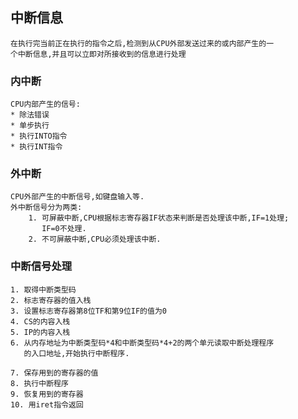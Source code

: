 ## 中断信息
	在执行完当前正在执行的指令之后,检测到从CPU外部发送过来的或内部产生的一
	个中断信息,并且可以立即对所接收到的信息进行处理

### 内中断
	CPU内部产生的信号:
	* 除法错误
	* 单步执行
	* 执行INTO指令
	* 执行INT指令

### 外中断
	CPU外部产生的中断信号,如键盘输入等.
	外中断信号分为两类:
		1. 可屏蔽中断,CPU根据标志寄存器IF状态来判断是否处理该中断,IF=1处理;
		   IF=0不处理.
		2. 不可屏蔽中断,CPU必须处理该中断.
		

### 中断信号处理
	1. 取得中断类型码
	2. 标志寄存器的值入栈
	3. 设置标志寄存器第8位TF和第9位IF的值为0
	4. CS的内容入栈
	5. IP的内容入栈
	6. 从内存地址为中断类型码*4和中断类型码*4+2的两个单元读取中断处理程序
	   的入口地址,开始执行中断程序.

	7. 保存用到的寄存器的值
	8. 执行中断程序
	9. 恢复用到的寄存器
	10. 用iret指令返回

